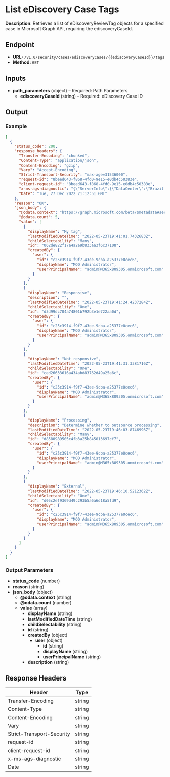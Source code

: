 # List eDiscovery Case Tags

**Description**: Retrieves a list of eDiscoveryReviewTag objects for a specified case in Microsoft Graph API, requiring the ediscoveryCaseId.

## Endpoint

- **URL:** `/v1.0/security/cases/ediscoveryCases/{{ediscoveryCaseId}}/tags`
- **Method:** `GET`
## Inputs

- **path_parameters** (object) – Required: Path Parameters
  - **ediscoveryCaseId** (string) – Required: eDiscovery Case ID
## Output

### Example

```json
[
  {
    "status_code": 200,
    "response_headers": {
      "Transfer-Encoding": "chunked",
      "Content-Type": "application/json",
      "Content-Encoding": "gzip",
      "Vary": "Accept-Encoding",
      "Strict-Transport-Security": "max-age=31536000",
      "request-id": "8beed643-f868-4fd0-9e15-e0db4c50383e",
      "client-request-id": "8beed643-f868-4fd0-9e15-e0db4c50383e",
      "x-ms-ags-diagnostic": "{\"ServerInfo\":{\"DataCenter\":\"Brazil South\",\"Slice\":\"E\",\"Ring\":\"3\",\"ScaleUnit\":\"001\",\"RoleInstance\":\"CP1PEPF00003034\"}}",
      "Date": "Tue, 27 Dec 2022 21:12:51 GMT"
    },
    "reason": "OK",
    "json_body": {
      "@odata.context": "https://graph.microsoft.com/beta/$metadata#security/cases/ediscoveryCases('58399dff-cebe-478f-b1af-d3227f1fd645')/tags",
      "@odata.count": 5,
      "value": [
        {
          "displayName": "My tag",
          "lastModifiedDateTime": "2022-05-23T19:41:01.7432683Z",
          "childSelectability": "Many",
          "id": "062de822f17a4a2e9b833aa3f6c37108",
          "createdBy": {
            "user": {
              "id": "c25c3914-f9f7-43ee-9cba-a25377e0cec6",
              "displayName": "MOD Administrator",
              "userPrincipalName": "admin@M365x809305.onmicrosoft.com"
            }
          }
        },
        {
          "displayName": "Responsive",
          "description": "",
          "lastModifiedDateTime": "2022-05-23T19:41:24.4237284Z",
          "childSelectability": "One",
          "id": "d3d99dc704a74801b792b3e1e722aa0d",
          "createdBy": {
            "user": {
              "id": "c25c3914-f9f7-43ee-9cba-a25377e0cec6",
              "displayName": "MOD Administrator",
              "userPrincipalName": "admin@M365x809305.onmicrosoft.com"
            }
          }
        },
        {
          "displayName": "Not responsive",
          "lastModifiedDateTime": "2022-05-23T19:41:31.3381716Z",
          "childSelectability": "One",
          "id": "ced26633616a434abd83762d49a25a6c",
          "createdBy": {
            "user": {
              "id": "c25c3914-f9f7-43ee-9cba-a25377e0cec6",
              "displayName": "MOD Administrator",
              "userPrincipalName": "admin@M365x809305.onmicrosoft.com"
            }
          }
        },
        {
          "displayName": "Processing",
          "description": "Determine whether to outsource processing",
          "lastModifiedDateTime": "2022-05-23T19:46:03.8746996Z",
          "childSelectability": "Many",
          "id": "d8580989505c4fb3a25b845013697cf7",
          "createdBy": {
            "user": {
              "id": "c25c3914-f9f7-43ee-9cba-a25377e0cec6",
              "displayName": "MOD Administrator",
              "userPrincipalName": "admin@M365x809305.onmicrosoft.com"
            }
          }
        },
        {
          "displayName": "External",
          "lastModifiedDateTime": "2022-05-23T19:46:10.5212362Z",
          "childSelectability": "One",
          "id": "d05c2ef9369d49c293b5a6a6d18a5fd9",
          "createdBy": {
            "user": {
              "id": "c25c3914-f9f7-43ee-9cba-a25377e0cec6",
              "displayName": "MOD Administrator",
              "userPrincipalName": "admin@M365x809305.onmicrosoft.com"
            }
          }
        }
      ]
    }
  }
]
```
### Output Parameters

- **status_code** (number)
- **reason** (string)
- **json_body** (object)
  - **@odata.context** (string)
  - **@odata.count** (number)
  - **value** (array)
    - **displayName** (string)
    - **lastModifiedDateTime** (string)
    - **childSelectability** (string)
    - **id** (string)
    - **createdBy** (object)
      - **user** (object)
        - **id** (string)
        - **displayName** (string)
        - **userPrincipalName** (string)
    - **description** (string)
## Response Headers

| Header | Type |
|--------|------|
| Transfer-Encoding | string |
| Content-Type | string |
| Content-Encoding | string |
| Vary | string |
| Strict-Transport-Security | string |
| request-id | string |
| client-request-id | string |
| x-ms-ags-diagnostic | string |
| Date | string |